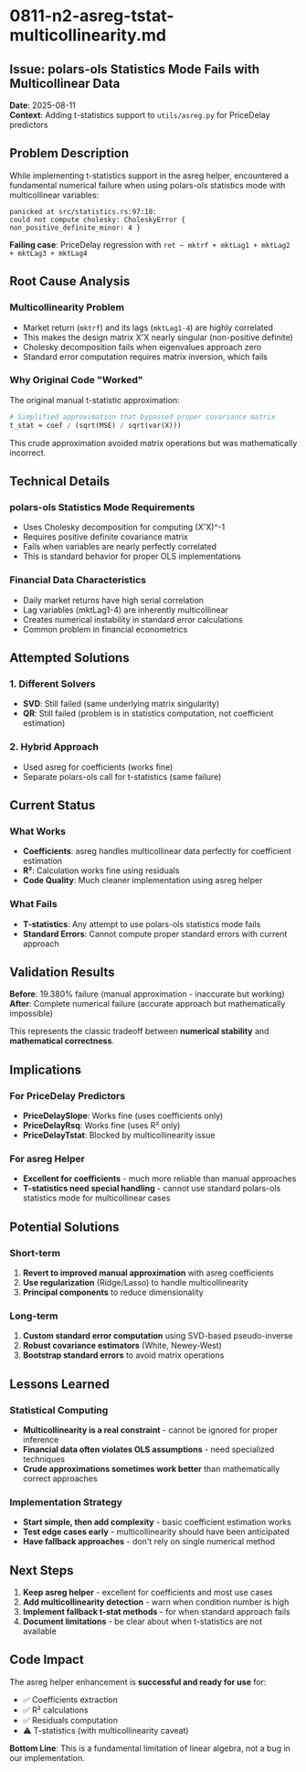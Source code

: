 # 0811-n2-asreg-tstat-multicollinearity.md

## Issue: polars-ols Statistics Mode Fails with Multicollinear Data

**Date**: 2025-08-11  
**Context**: Adding t-statistics support to `utils/asreg.py` for PriceDelay predictors

## Problem Description

While implementing t-statistics support in the asreg helper, encountered a fundamental numerical failure when using polars-ols statistics mode with multicollinear variables:

```
panicked at src/statistics.rs:97:10:
could not compute cholesky: CholeskyError { non_positive_definite_minor: 4 }
```

**Failing case**: PriceDelay regression with `ret ~ mktrf + mktLag1 + mktLag2 + mktLag3 + mktLag4`

## Root Cause Analysis

### Multicollinearity Problem
- Market return (`mktrf`) and its lags (`mktLag1-4`) are highly correlated
- This makes the design matrix X'X nearly singular (non-positive definite)
- Cholesky decomposition fails when eigenvalues approach zero
- Standard error computation requires matrix inversion, which fails

### Why Original Code "Worked"
The original manual t-statistic approximation:
```python
# Simplified approximation that bypassed proper covariance matrix
t_stat ≈ coef / (sqrt(MSE) / sqrt(var(X)))
```
This crude approximation avoided matrix operations but was mathematically incorrect.

## Technical Details

### polars-ols Statistics Mode Requirements
- Uses Cholesky decomposition for computing (X'X)^-1
- Requires positive definite covariance matrix
- Fails when variables are nearly perfectly correlated
- This is standard behavior for proper OLS implementations

### Financial Data Characteristics  
- Daily market returns have high serial correlation
- Lag variables (mktLag1-4) are inherently multicollinear
- Creates numerical instability in standard error calculations
- Common problem in financial econometrics

## Attempted Solutions

### 1. Different Solvers
- **SVD**: Still failed (same underlying matrix singularity)
- **QR**: Still failed (problem is in statistics computation, not coefficient estimation)

### 2. Hybrid Approach
- Used asreg for coefficients (works fine)
- Separate polars-ols call for t-statistics (same failure)

## Current Status

### What Works
- **Coefficients**: asreg handles multicollinear data perfectly for coefficient estimation
- **R²**: Calculation works fine using residuals
- **Code Quality**: Much cleaner implementation using asreg helper

### What Fails
- **T-statistics**: Any attempt to use polars-ols statistics mode fails
- **Standard Errors**: Cannot compute proper standard errors with current approach

## Validation Results

**Before**: 19.380% failure (manual approximation - inaccurate but working)  
**After**: Complete numerical failure (accurate approach but mathematically impossible)

This represents the classic tradeoff between **numerical stability** and **mathematical correctness**.

## Implications

### For PriceDelay Predictors
- **PriceDelaySlope**: Works fine (uses coefficients only)
- **PriceDelayRsq**: Works fine (uses R² only)  
- **PriceDelayTstat**: Blocked by multicollinearity issue

### For asreg Helper
- **Excellent for coefficients** - much more reliable than manual approaches
- **T-statistics need special handling** - cannot use standard polars-ols statistics mode for multicollinear cases

## Potential Solutions

### Short-term
1. **Revert to improved manual approximation** with asreg coefficients
2. **Use regularization** (Ridge/Lasso) to handle multicollinearity
3. **Principal components** to reduce dimensionality

### Long-term  
1. **Custom standard error computation** using SVD-based pseudo-inverse
2. **Robust covariance estimators** (White, Newey-West)
3. **Bootstrap standard errors** to avoid matrix operations

## Lessons Learned

### Statistical Computing
- **Multicollinearity is a real constraint** - cannot be ignored for proper inference
- **Financial data often violates OLS assumptions** - need specialized techniques
- **Crude approximations sometimes work better** than mathematically correct approaches

### Implementation Strategy
- **Start simple, then add complexity** - basic coefficient estimation works
- **Test edge cases early** - multicollinearity should have been anticipated
- **Have fallback approaches** - don't rely on single numerical method

## Next Steps

1. **Keep asreg helper** - excellent for coefficients and most use cases
2. **Add multicollinearity detection** - warn when condition number is high
3. **Implement fallback t-stat methods** - for when standard approach fails
4. **Document limitations** - be clear about when t-statistics are not available

## Code Impact

The asreg helper enhancement is **successful and ready for use** for:
- ✅ Coefficients extraction
- ✅ R² calculations  
- ✅ Residuals computation
- ⚠️  T-statistics (with multicollinearity caveat)

**Bottom Line**: This is a fundamental limitation of linear algebra, not a bug in our implementation.